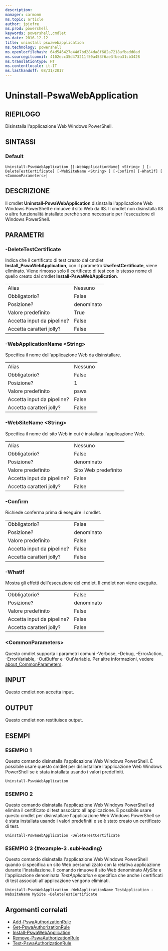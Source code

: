 ```yaml
---
description: 
manager: carmonm
ms.topic: article
author: jpjofre
ms.prod: powershell
keywords: powershell,cmdlet
ms.date: 2016-12-12
title: uninstall pswawebapplication
ms.technology: powershell
ms.openlocfilehash: 64d546427e44d7bd284da8f682a7218afbadd0ad
ms.sourcegitcommit: 4102ecc35d473211f50a453f6ae3fbea31cb3428
ms.translationtype: HT
ms.contentlocale: it-IT
ms.lasthandoff: 08/31/2017
---
```

#  <a name="uninstall-pswawebapplication"></a>Uninstall-PswaWebApplication

##  <a name="synopsis"></a>RIEPILOGO

Disinstalla l'applicazione Web Windows PowerShell.

## <a name="syntax"></a>SINTASSI

###  <a name="default"></a>Default
```
Uninstall-PswaWebApplication [[-WebApplicationName] <String> ] [-DeleteTestCertificate] [-WebSiteName <String> ] [-Confirm] [-WhatIf] [ <CommonParameters>]
```

## <a name="description"></a>DESCRIZIONE

Il cmdlet **Uninstall-PswaWebApplication** disinstalla l'applicazione Web Windows PowerShell e rimuove il sito Web da IIS. Il cmdlet non disinstalla IIS o altre funzionalità installate perché sono necessarie per l'esecuzione di Windows PowerShell.

## <a name="parameters"></a>PARAMETRI

### <a name="-deletetestcertificate"></a>-DeleteTestCertificate

Indica che il certificato di test creato dal cmdlet **Install\_PswaWebApplication**, con il parametro **UseTestCertificate**, viene eliminato.
Viene rimosso solo il certificato di test con lo stesso nome di quello creato dal cmdlet **Install-PswaWebApplication**.

|||  
|-|-|
| Alias                              | Nessuno                                 |
| Obbligatorio?                            | False                                |
| Posizione?                            | denominato                                |
| Valore predefinito                        | True                                 |
| Accetta input da pipeline?               | False                                |
| Accetta caratteri jolly?          | False                                |

### <a name="-webapplicationname-ltstringgt"></a>-WebApplicationName &lt;String&gt;

Specifica il nome dell'applicazione Web da disinstallare.

|||  
|-|-|
| Alias                              | Nessuno                                 |
| Obbligatorio?                            | False                                |
| Posizione?                            | 1                                    |
| Valore predefinito                        | pswa                                 |
| Accetta input da pipeline?               | False                                |
| Accetta caratteri jolly?          | False                                |

### <a name="-websitename-ltstringgt"></a>-WebSiteName &lt;String&gt;

Specifica il nome del sito Web in cui è installata l'applicazione Web.

|||  
|-|-|
| Alias                              | Nessuno                                 |
| Obbligatorio?                            | False                                |
| Posizione?                            | denominato                                |
| Valore predefinito                        | Sito Web predefinito                     |
| Accetta input da pipeline?               | False                                |
| Accetta caratteri jolly?          | False                                |

### <a name="-confirm"></a>-Confirm

Richiede conferma prima di eseguire il cmdlet.

|||  
|-|-|
| Obbligatorio?                            | False                                |
| Posizione?                            | denominato                                |
| Valore predefinito                        | False                                |
| Accetta input da pipeline?               | False                                |
| Accetta caratteri jolly?          | False                                |

### <a name="-whatif"></a>-WhatIf

Mostra gli effetti dell'esecuzione del cmdlet.
Il cmdlet non viene eseguito.

|||  
|-|-|
| Obbligatorio?                            | False                                |
| Posizione?                            | denominato                                |
| Valore predefinito                        | False                                |
| Accetta input da pipeline?               | False                                |
| Accetta caratteri jolly?          | False                                |

### <a name="ltcommonparametersgt"></a>&lt;CommonParameters&gt;

Questo cmdlet supporta i parametri comuni -Verbose, -Debug, -ErrorAction, -ErrorVariable, -OutBuffer e -OutVariable.
Per altre informazioni, vedere [about_CommonParameters](http://go.microsoft.com/fwlink/p/?LinkID=113216).

## <a name="inputs"></a>INPUT

Questo cmdlet non accetta input.

## <a name="outputs"></a>OUTPUT

Questo cmdlet non restituisce output.

## <a name="examples"></a>ESEMPI

### <a name="example-1"></a>ESEMPIO 1

Questo comando disinstalla l'applicazione Web Windows PowerShell.
È possibile usare questo cmdlet per disinstallare l'applicazione Web Windows PowerShell se è stata installata usando i valori predefiniti.

```PowerShell
Uninstall-PswaWebApplication
```

### <a name="example-2"></a>ESEMPIO 2

Questo comando disinstalla l'applicazione Web Windows PowerShell ed elimina il certificato di test associato all'applicazione.
È possibile usare questo cmdlet per disinstallare l'applicazione Web Windows PowerShell se è stata installata usando i valori predefiniti e se è stato creato un certificato di test.

```PowerShell
Uninstall-PswaWebApplication -DeleteTestCertificate
```

### <a name="example-3-example-3-subheading"></a>ESEMPIO 3 {#example-3 .subHeading}

Questo comando disinstalla l'applicazione Web Windows PowerShell quando si specifica un sito Web personalizzato con la relativa applicazione durante l'installazione.
Il comando rimuove il sito Web denominato *MySite* e l'applicazione denominata *TestApplication* e specifica che anche i certificati di test associati all'applicazione vengono eliminati.

```
Uninstall-PswaWebApplication -WebApplicationName TestApplication -WebsiteName MySite -DeleteTestCertificate
```

##  <a name="related-topics"></a>Argomenti correlati

-  [Add-PswaAuthorizationRule](add-pswaauthorizationrule.md)
-  [Get-PswaAuthorizationRule](get-pswaauthorizationrule.md)
-  [Install-PswaWebApplication](install-pswawebapplication.md)
-  [Remove-PswaAuthorizationRule](remove-pswaauthorizationrule.md)
-  [Test-PswaAuthorizationRule](test-pswaauthorizationrule.md)
